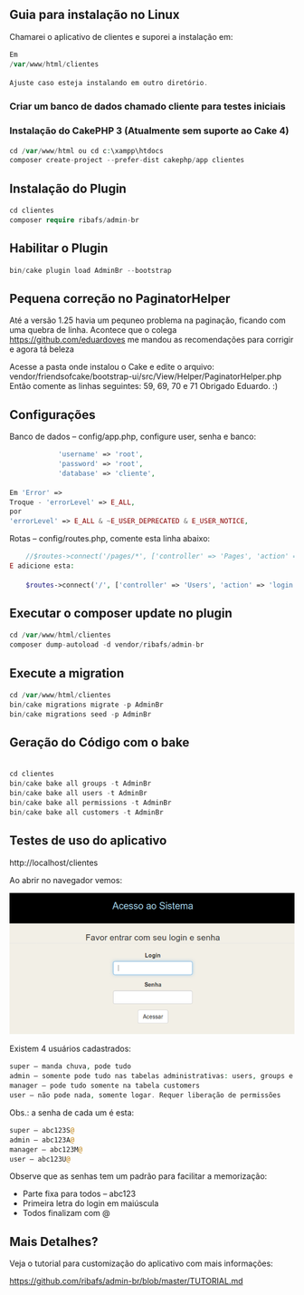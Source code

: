 ## Guia para instalação no Linux

Chamarei o aplicativo de clientes e suporei a instalação em:

```php
Em
/var/www/html/clientes

Ajuste caso esteja instalando em outro diretório.
```

### Criar um banco de dados chamado cliente para testes iniciais

### Instalação do CakePHP 3 (Atualmente sem suporte ao Cake 4)

```php
cd /var/www/html ou cd c:\xampp\htdocs
composer create-project --prefer-dist cakephp/app clientes
```
## Instalação do Plugin
```php
cd clientes
composer require ribafs/admin-br
```
## Habilitar o Plugin
```php
bin/cake plugin load AdminBr --bootstrap 
```
## Pequena correção no PaginatorHelper
Até a versão 1.25 havia um pequneo problema na paginação, ficando com uma quebra de linha.
Acontece que o colega https://github.com/eduardoves me mandou as recomendações para corrigir e agora tá beleza

Acesse a pasta onde instalou o Cake e edite o arquivo:
vendor/friendsofcake/bootstrap-ui/src/View/Helper/PaginatorHelper.php
Então comente as linhas seguintes:
59, 69, 70 e 71
Obrigado Eduardo. :)

## Configurações

Banco de dados – config/app.php, configure user, senha e banco:
```php
            'username' => 'root',
            'password' => 'root',
            'database' => 'cliente',

Em 'Error' =>
Troque - 'errorLevel' => E_ALL,
por
'errorLevel' => E_ALL & ~E_USER_DEPRECATED & E_USER_NOTICE,
```

Rotas – config/routes.php, comente esta linha abaixo:
```php
    //$routes->connect('/pages/*', ['controller' => 'Pages', 'action' => 'display']);
E adicione esta:

    $routes->connect('/', ['controller' => 'Users', 'action' => 'login']);
```    
## Executar o composer update no plugin
```php
cd /var/www/html/clientes
composer dump-autoload -d vendor/ribafs/admin-br 
```
## Execute a migration
```php
cd /var/www/html/clientes 
bin/cake migrations migrate -p AdminBr
bin/cake migrations seed -p AdminBr
```
## Geração do Código com o bake
```php

cd clientes
bin/cake bake all groups -t AdminBr
bin/cake bake all users -t AdminBr
bin/cake bake all permissions -t AdminBr
bin/cake bake all customers -t AdminBr
```
## Testes de uso do aplicativo

http://localhost/clientes

Ao abrir no navegador vemos:

![](images/cakeaclbr1.png)

Existem 4 usuários cadastrados:
```php
super – manda chuva, pode tudo
admin – somente pode tudo nas tabelas administrativas: users, groups e permissions
manager – pode tudo somente na tabela customers
user – não pode nada, somente logar. Requer liberação de permissões
```
Obs.: a senha de cada um é esta:
```php
super – abc123S@
admin – abc123A@
manager – abc123M@
user – abc123U@
```

Observe que as senhas tem um padrão para facilitar a memorização:

- Parte fixa para todos – abc123
- Primeira letra do login em maiúscula
- Todos finalizam com @

## Mais Detalhes?

Veja o tutorial para customização do aplicativo com mais informações:

https://github.com/ribafs/admin-br/blob/master/TUTORIAL.md
